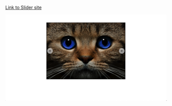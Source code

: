 <a href="http://olga.tokarenko.net/Slider/" target="_blank" style="display:block;">Link to Slider site</a>

![Slider Preview](/images/Slider.png)
